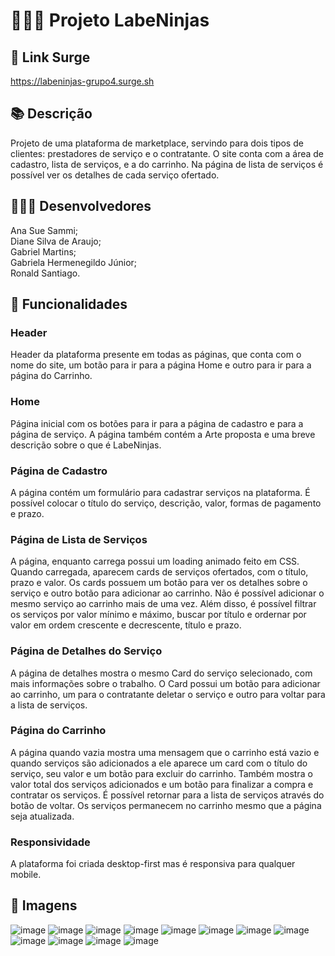 # 🕵🏻‍♀️ Projeto LabeNinjas

## 🔗 Link Surge
https://labeninjas-grupo4.surge.sh

## 📚 Descrição
Projeto de uma plataforma de marketplace, servindo para dois tipos de clientes: prestadores de serviço e o contratante.
O site conta com a área de cadastro, lista de serviços, e a do carrinho. 
Na página de lista de serviços é possível ver os detalhes de cada serviço ofertado.

## 👩🏻‍💻 Desenvolvedores
Ana Sue Sammi; <br/>
Diane Silva de Araujo; <br/>
Gabriel Martins; <br/>
Gabriela Hermenegildo Júnior; <br/>
Ronald Santiago.

## 📐 Funcionalidades

### Header
Header da plataforma presente em todas as páginas, que conta com o nome do site, um botão para ir para a página Home e outro para ir para a página do Carrinho.

### Home
Página inicial com os botões para ir para a página de cadastro e para a página de serviço. 
A página também contém a Arte proposta e uma breve descrição sobre o que é LabeNinjas.

### Página de Cadastro
A página contém um formulário para cadastrar serviços na plataforma. 
É possível colocar o título do serviço, descrição, valor, formas de pagamento e prazo.

### Página de Lista de Serviços
A página, enquanto carrega possui um loading animado feito em CSS. Quando carregada, aparecem cards de serviços ofertados, com o título, prazo e valor. Os cards possuem um botão para ver os detalhes sobre o serviço e outro botão para adicionar ao carrinho. Não é possível adicionar o mesmo serviço ao carrinho mais de uma vez.
Além disso, é possível filtrar os serviços por valor mínimo e máximo, buscar por título e ordernar por valor em ordem crescente e decrescente, título e prazo. 

### Página de Detalhes do Serviço
A página de detalhes mostra o mesmo Card do serviço selecionado, com mais informações sobre o trabalho. O Card possui um botão para adicionar ao carrinho, um para o contratante deletar o serviço e outro para voltar para a lista de serviços.

### Página do Carrinho
A página quando vazia mostra uma mensagem que o carrinho está vazio e quando serviços são adicionados a ele aparece um card com o título do serviço, seu valor e um botão para excluir do carrinho. Também mostra o valor total dos serviços adicionados e um botão para finalizar a compra e contratar os serviços. É possível retornar para a lista de serviços através do botão de voltar.
Os serviços permanecem no carrinho mesmo que a página seja atualizada.

### Responsividade
A plataforma foi criada desktop-first mas é responsiva para qualquer mobile.

## 📸 Imagens
![image](https://user-images.githubusercontent.com/94693150/152598982-4e919c41-fc17-4355-9d93-a2e6853fcb83.png)
![image](https://user-images.githubusercontent.com/94693150/152599048-6d24a6dc-76da-4593-ad81-b6805cc494d5.png)
![image](https://user-images.githubusercontent.com/94693150/152599184-acb75a15-6fb3-40d0-8d5e-504cf8fae775.png)
![image](https://user-images.githubusercontent.com/94693150/152602862-41be1754-ee47-4b76-8802-f98233fb2f9d.png)
![image](https://user-images.githubusercontent.com/94693150/152601435-b1a57bd0-574b-40f6-aff8-cdb59abfd854.png)
![image](https://user-images.githubusercontent.com/94693150/152601839-43bb09ba-253f-402b-8821-567f6c8ccf6d.png)
![image](https://user-images.githubusercontent.com/94693150/152601555-cabbfa93-362d-4342-9b42-5273a748689a.png)
![image](https://user-images.githubusercontent.com/94693150/152601940-2b3928c5-0d80-48b8-be5a-206077b83967.png)
![image](https://user-images.githubusercontent.com/94693150/152602089-6722a055-19a2-4abe-9d09-73797fdcdf14.png)
![image](https://user-images.githubusercontent.com/94693150/152602181-f0deb14f-3ebc-4ef8-92fc-7b66b4f8331c.png)
![image](https://user-images.githubusercontent.com/94693150/152601613-51536cb9-f2f4-4098-becd-4a5253842e4c.png)
![image](https://user-images.githubusercontent.com/94693150/152602772-b71e8762-86d9-4fe8-b6ef-f5c5ccfa0cb0.png)

